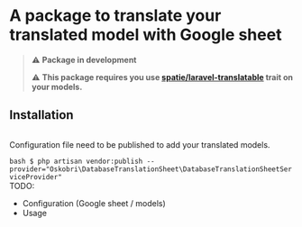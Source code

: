
# A package to translate your translated model with Google sheet

> :warning: **Package in development**
>
> :warning: **This package requires you use [spatie/laravel-translatable](https://github.com/spatie/laravel-translatable) trait on your models.**

## Installation
```bash $ composer require oskobri/database-translation-sheet --dev  
```   
Configuration file need to be published to add your translated models.


```bash $ php artisan vendor:publish --provider="Oskobri\DatabaseTranslationSheet\DatabaseTranslationSheetServiceProvider" ```   
TODO:
- Configuration (Google sheet / models)
- Usage
